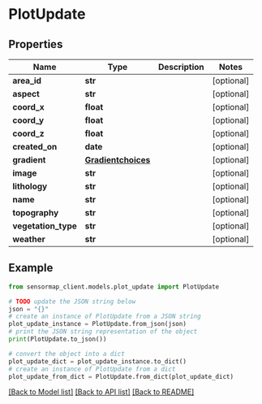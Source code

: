 # PlotUpdate


## Properties

Name | Type | Description | Notes
------------ | ------------- | ------------- | -------------
**area_id** | **str** |  | [optional] 
**aspect** | **str** |  | [optional] 
**coord_x** | **float** |  | [optional] 
**coord_y** | **float** |  | [optional] 
**coord_z** | **float** |  | [optional] 
**created_on** | **date** |  | [optional] 
**gradient** | [**Gradientchoices**](Gradientchoices.md) |  | [optional] 
**image** | **str** |  | [optional] 
**lithology** | **str** |  | [optional] 
**name** | **str** |  | [optional] 
**topography** | **str** |  | [optional] 
**vegetation_type** | **str** |  | [optional] 
**weather** | **str** |  | [optional] 

## Example

```python
from sensormap_client.models.plot_update import PlotUpdate

# TODO update the JSON string below
json = "{}"
# create an instance of PlotUpdate from a JSON string
plot_update_instance = PlotUpdate.from_json(json)
# print the JSON string representation of the object
print(PlotUpdate.to_json())

# convert the object into a dict
plot_update_dict = plot_update_instance.to_dict()
# create an instance of PlotUpdate from a dict
plot_update_from_dict = PlotUpdate.from_dict(plot_update_dict)
```
[[Back to Model list]](../README.md#documentation-for-models) [[Back to API list]](../README.md#documentation-for-api-endpoints) [[Back to README]](../README.md)


